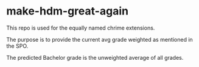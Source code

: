 # make-hdm-great-again

This repo is used for the equally named chrime extensions.

The purpose is to provide the current avg grade weighted as mentioned in the SPO.

The predicted Bachelor grade is the unweighted average of all grades.
